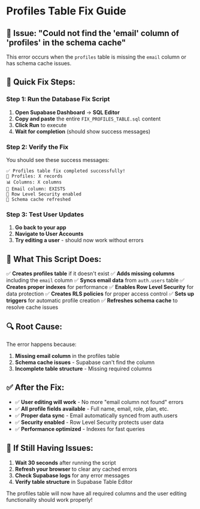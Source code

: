 # Profiles Table Fix Guide

## 🚨 **Issue: "Could not find the 'email' column of 'profiles' in the schema cache"**

This error occurs when the `profiles` table is missing the `email` column or has schema cache issues.

## 🔧 **Quick Fix Steps:**

### **Step 1: Run the Database Fix Script**
1. **Open Supabase Dashboard** → **SQL Editor**
2. **Copy and paste** the entire `FIX_PROFILES_TABLE.sql` content
3. **Click Run** to execute
4. **Wait for completion** (should show success messages)

### **Step 2: Verify the Fix**
You should see these success messages:
```
✅ Profiles table fix completed successfully!
👥 Profiles: X records
📊 Columns: X columns
🔗 Email column: EXISTS
🔐 Row Level Security enabled
🎯 Schema cache refreshed
```

### **Step 3: Test User Updates**
1. **Go back to your app**
2. **Navigate to User Accounts**
3. **Try editing a user** - should now work without errors

## 🎯 **What This Script Does:**

✅ **Creates profiles table** if it doesn't exist
✅ **Adds missing columns** including the `email` column
✅ **Syncs email data** from `auth.users` table
✅ **Creates proper indexes** for performance
✅ **Enables Row Level Security** for data protection
✅ **Creates RLS policies** for proper access control
✅ **Sets up triggers** for automatic profile creation
✅ **Refreshes schema cache** to resolve cache issues

## 🔍 **Root Cause:**

The error happens because:
1. **Missing email column** in the profiles table
2. **Schema cache issues** - Supabase can't find the column
3. **Incomplete table structure** - Missing required columns

## ✅ **After the Fix:**

- ✅ **User editing will work** - No more "email column not found" errors
- ✅ **All profile fields available** - Full name, email, role, plan, etc.
- ✅ **Proper data sync** - Email automatically synced from auth.users
- ✅ **Security enabled** - Row Level Security protects user data
- ✅ **Performance optimized** - Indexes for fast queries

## 🚨 **If Still Having Issues:**

1. **Wait 30 seconds** after running the script
2. **Refresh your browser** to clear any cached errors
3. **Check Supabase logs** for any error messages
4. **Verify table structure** in Supabase Table Editor

The profiles table will now have all required columns and the user editing functionality should work properly!
